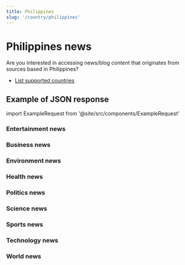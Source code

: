 ```yaml
---
title: Philippines
slug: '/country/philippines'
---
```


# Philippines news

Are you interested in accessing news/blog content that originates from sources based in Philippines?

- [List supported countries](/get-articles/countries)

## Example of JSON response

import ExampleRequest from '@site/src/components/ExampleRequest'

### Entertainment news
<ExampleRequest url="https://apitube.io/v1/news/articles?limit=2&category=news/Arts_and_Entertainment&country=ph"></ExampleRequest>

### Business news
<ExampleRequest url="https://apitube.io/v1/news/articles?limit=2&category=news/Business&country=ph"></ExampleRequest>

### Environment news
<ExampleRequest url="https://apitube.io/v1/news/articles?limit=2&category=news/Environment&country=ph"></ExampleRequest>

### Health news
<ExampleRequest url="https://apitube.io/v1/news/articles?limit=2&category=news/Health&country=ph"></ExampleRequest>

### Politics news
<ExampleRequest url="https://apitube.io/v1/news/articles?limit=2&category=news/Politics&country=ph"></ExampleRequest>

### Science news
<ExampleRequest url="https://apitube.io/v1/news/articles?limit=2&category=news/Science&country=ph"></ExampleRequest>

### Sports news
<ExampleRequest url="https://apitube.io/v1/news/articles?limit=2&category=news/Sports&country=ph"></ExampleRequest>

### Technology news
<ExampleRequest url="https://apitube.io/v1/news/articles?limit=2&category=news/Technology&country=ph"></ExampleRequest>

### World news
<ExampleRequest url="https://apitube.io/v1/news/articles?limit=2&category=news/World&country=ph"></ExampleRequest>
